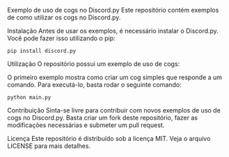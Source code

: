 Exemplo de uso de cogs no Discord.py
Este repositório contém exemplos de como utilizar os cogs no Discord.py.

Instalação
Antes de usar os exemplos, é necessário instalar o Discord.py. Você pode fazer isso utilizando o pip:

```pip install discord.py```

Utilização
O repositório possui um exemplo de uso de cogs:

O primeiro exemplo mostra como criar um cog simples que responde a um comando. Para executá-lo, basta rodar o seguinte comando:

```python main.py```

Contribuição
Sinta-se livre para contribuir com novos exemplos de uso de cogs no Discord.py. Basta criar um fork deste repositório, fazer as modificações necessárias e submeter um pull request.

Licença
Este repositório é distribuído sob a licença MIT. Veja o arquivo LICENSE para mais detalhes.
